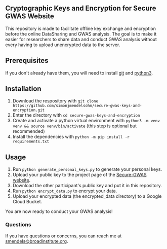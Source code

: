 ## Cryptographic Keys and Encryption for Secure GWAS Website

This repository is made to facilitate offline key exchange and encryption before the online DataSharing and GWAS analysis. The goal is to make it easier for researchers to share data and conduct GWAS analysis without every having to upload unencrypted data to the server.

## Prerequisites

If you don't already have them, you will need to install [git](https://git-scm.com/book/en/v2/Getting-Started-Installing-Git) and [python3](https://www.python.org/downloads/).

## Installation

1. Download the respository with `git clone https://github.com/simonjmendelsohn/secure-gwas-keys-and-encryption.git`
2. Enter the directory with `cd secure-gwas-keys-and-encryption`
3. Create and activate a python virtual environment with `python3 -m venv venv && source venv/bin/activate` (this step is optional but recommended)
4. Install the dependencies with `python -m pip install -r requirements.txt`

## Usage

1. Run `python generate_personal_keys.py` to generate your personal keys.
2. Upload your public key to the project page of the [Secure-GWAS website](https://secure-gwas-website-bhj5a4wkqa-uc.a.run.app/index).
3. Download the other participant's public key and put it in this repository.
4. Run `python encrypt_data.py` to encrypt your data.
5. Upload your encrypted data (the encrypted_data directory) to a Google Cloud Bucket.

You are now ready to conduct your GWAS analysis!

### Questions

If you have questions or concerns, you can reach me at [smendels@broadinstitute.org](mailto:smendels@broadinstitute.org).
